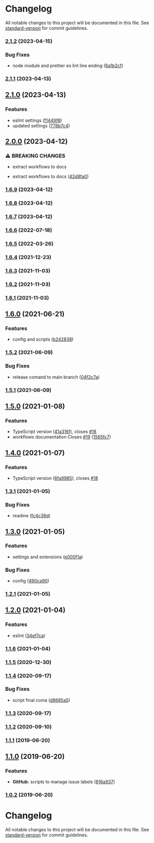 # Changelog

All notable changes to this project will be documented in this file. See [standard-version](https://github.com/conventional-changelog/standard-version) for commit guidelines.

### [2.1.2](https://github.com/AlbertoBasalo/quark/compare/v2.1.1...v2.1.2) (2023-04-15)


### Bug Fixes

* node module and prettier es lint line ending ([6a1b2cf](https://github.com/AlbertoBasalo/quark/commit/6a1b2cf9f138d11852ff2015fad641c93cfaa765))

### [2.1.1](https://github.com/AlbertoBasalo/quark/compare/v2.1.0...v2.1.1) (2023-04-13)

## [2.1.0](https://github.com/AlbertoBasalo/quark/compare/v2.0.0...v2.1.0) (2023-04-13)


### Features

* eslint settings ([f1449f8](https://github.com/AlbertoBasalo/quark/commit/f1449f874519b43c2b73c41ca3e58ca05e0fd129))
* updated settings ([778b7c4](https://github.com/AlbertoBasalo/quark/commit/778b7c43f587bd6da06517e71e9e81bca9334d29))

## [2.0.0](https://github.com/AlbertoBasalo/quark/compare/v1.6.9...v2.0.0) (2023-04-12)


### ⚠ BREAKING CHANGES

* extract workflows to docs

* extract workflows to docs ([42d8fa0](https://github.com/AlbertoBasalo/quark/commit/42d8fa00b2c928f7d19bd8a26d1854ceadfc23b7))

### [1.6.9](https://github.com/AlbertoBasalo/quark/compare/v1.6.8...v1.6.9) (2023-04-12)

### [1.6.8](https://github.com/AlbertoBasalo/quark/compare/v1.6.7...v1.6.8) (2023-04-12)

### [1.6.7](https://github.com/AlbertoBasalo/quark/compare/v1.6.6...v1.6.7) (2023-04-12)

### [1.6.6](https://github.com/AtomicBuilders/quark/compare/v1.6.5...v1.6.6) (2022-07-18)

### [1.6.5](https://github.com/AtomicBuilders/quark/compare/v1.6.4...v1.6.5) (2022-03-26)

### [1.6.4](https://github.com/AtomicBuilders/quark/compare/v1.6.3...v1.6.4) (2021-12-23)

### [1.6.3](https://github.com/AtomicBuilders/quark/compare/v1.6.2...v1.6.3) (2021-11-03)

### [1.6.2](https://github.com/AtomicBuilders/quark/compare/v1.6.1...v1.6.2) (2021-11-03)

### [1.6.1](https://github.com/AtomicBuilders/quark/compare/v1.6.0...v1.6.1) (2021-11-03)

## [1.6.0](https://github.com/AtomicBuilders/quark/compare/v1.5.2...v1.6.0) (2021-06-21)


### Features

* config and scripts ([b242838](https://github.com/AtomicBuilders/quark/commit/b2428386a95f3ffb8d5ad5c9af6679035f66c8e4))

### [1.5.2](https://github.com/AtomicBuilders/quark/compare/v1.5.1...v1.5.2) (2021-06-09)


### Bug Fixes

* release comand to main branch ([04f2c7a](https://github.com/AtomicBuilders/quark/commit/04f2c7a595b0233955002a24674453073e39597f))

### [1.5.1](https://github.com/AtomicBuilders/quark/compare/v1.5.0...v1.5.1) (2021-06-09)

## [1.5.0](https://github.com/AtomicBuilders/quark/compare/v1.4.0...v1.5.0) (2021-01-08)


### Features

* TypeScript version ([41a316f](https://github.com/AtomicBuilders/quark/commit/41a316f011fe96173e15bd1ada3f42bf91ab6b49)), closes [#18](https://github.com/AtomicBuilders/quark/issues/18)
* workflows documentation Closes [#19](https://github.com/AtomicBuilders/quark/issues/19) ([1565fc7](https://github.com/AtomicBuilders/quark/commit/1565fc7a4ab78415433cdaff5ca96d9d4d02dd4b))

## [1.4.0](https://github.com/AtomicBuilders/quark/compare/v1.3.1...v1.4.0) (2021-01-07)


### Features

* TypeScript version ([6fa9985](https://github.com/AtomicBuilders/quark/commit/6fa998508f15969f3773436abfa5b3d1c203719c)), closes [#18](https://github.com/AtomicBuilders/quark/issues/18)

### [1.3.1](https://github.com/AtomicBuilders/quark/compare/v1.3.0...v1.3.1) (2021-01-05)


### Bug Fixes

* readme ([fc4c38d](https://github.com/AtomicBuilders/quark/commit/fc4c38d1ab1a0c8592b4498f75c73e4fd757efd2))

## [1.3.0](https://github.com/AtomicBuilders/quark/compare/v1.2.1...v1.3.0) (2021-01-05)


### Features

* settings and extensions ([e000f1a](https://github.com/AtomicBuilders/quark/commit/e000f1a94156989083f822870f0ff2c76169c5c7))


### Bug Fixes

* config ([490ca90](https://github.com/AtomicBuilders/quark/commit/490ca90b4a44460d39a3944dce8fb8c95249044f))

### [1.2.1](https://github.com/AtomicBuilders/quark/compare/v1.2.0...v1.2.1) (2021-01-05)

## [1.2.0](https://github.com/AtomicBuilders/quark/compare/v1.1.6...v1.2.0) (2021-01-04)


### Features

* eslint ([34ef7ca](https://github.com/AtomicBuilders/quark/commit/34ef7ca9fb76474979bf747398f03a39552549c3))

### [1.1.6](https://github.com/AtomicBuilders/quark/compare/v1.1.5...v1.1.6) (2021-01-04)

### [1.1.5](https://github.com/AtomicBuilders/quark/compare/v1.1.4...v1.1.5) (2020-12-30)

### [1.1.4](https://github.com/AtomicBuilders/quark/compare/v1.1.3...v1.1.4) (2020-09-17)


### Bug Fixes

* script final coma ([d8685a5](https://github.com/AtomicBuilders/quark/commit/d8685a57c3e2f255b2eb6e2c638f1ce0b5bf9c15))

### [1.1.3](https://github.com/AtomicBuilders/quark/compare/v1.1.2...v1.1.3) (2020-09-17)

### [1.1.2](https://github.com/AtomicBuilders/quark/compare/v1.1.1...v1.1.2) (2020-09-10)

### [1.1.1](https://github.com/AtomicBuilders/quark/compare/v1.1.0...v1.1.1) (2019-06-20)



## [1.1.0](https://github.com/AtomicBuilders/quark/compare/v1.0.2...v1.1.0) (2019-06-20)


### Features

* **GitHub:** scripts to manage issue labels ([816a937](https://github.com/AtomicBuilders/quark/commit/816a937))



### [1.0.2](https://github.com/AtomicBuilders/quark/compare/v1.0.1...v1.0.2) (2019-06-20)



# Changelog

All notable changes to this project will be documented in this file. See [standard-version](https://github.com/conventional-changelog/standard-version) for commit guidelines.
